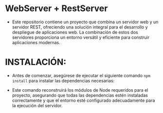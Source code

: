 # WebServer + RestServer

- Este repositorio contiene un proyecto que combina un servidor web y un servidor REST, ofreciendo una solución integral para el desarrollo y despliegue de aplicaciones web. La combinación de estos dos servidores proporciona un entorno versátil y eficiente para construir aplicaciones modernas.

# INSTALACIÓN:

- Antes de comenzar, asegúrese de ejecutar el siguiente comando ```npm install``` para instalar las dependencias necesarias:

- Este comando reconstruirá los módulos de Node requeridos para el proyecto, asegurando que todas las dependencias estén instaladas correctamente y que el entorno esté configurado adecuadamente para la ejecución del servidor.




